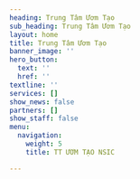 ```yaml
---
heading: Trung Tâm Ươm Tạo
sub_heading: Trung Tâm Ươm Tạo
layout: home
title: Trung Tâm Ươm Tạo
banner_image: ''
hero_button:
  text: ''
  href: ''
textline: ''
services: []
show_news: false
partners: []
show_staff: false
menu:
  navigation:
    weight: 5
    title: TT ƯƠM TẠO NSIC

---
```

